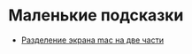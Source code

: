 # Маленькие подсказки #

* [Разделение экрана mac на две части](https://support.apple.com/ru-ru/HT204948)